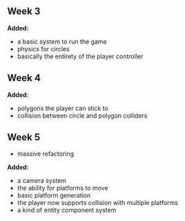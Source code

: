 ## Week 3
**Added:**  
- a basic system to run the game
- physics for circles
- basically the entirety of the player controller

## Week 4
**Added:**
- polygons the player can stick to
- collision between circle and polygon colliders

## Week 5
- massive refactoring

**Added:**
- a camera system
- the ability for platforms to move
- basic platform generation
- the player now supports collision with multiple platforms
- a kind of entity component system